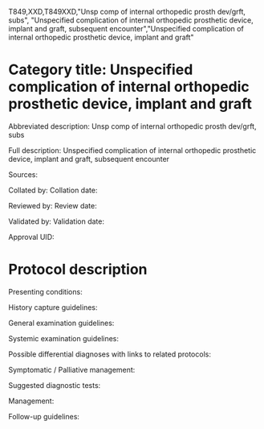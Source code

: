 T849,XXD,T849XXD,"Unsp comp of internal orthopedic prosth dev/grft, subs", "Unspecified complication of internal orthopedic prosthetic device, implant and graft, subsequent encounter","Unspecified complication of internal orthopedic prosthetic device, implant and graft"
# Category title: Unspecified complication of internal orthopedic prosthetic device, implant and graft

Abbreviated description: Unsp comp of internal orthopedic prosth dev/grft, subs

Full description: Unspecified complication of internal orthopedic prosthetic device, implant and graft, subsequent encounter

Sources:

Collated by:
Collation date:

Reviewed by:
Review date:

Validated by:
Validation date:

Approval UID:

# Protocol description

Presenting conditions:

History capture guidelines:

General examination guidelines:

Systemic examination guidelines:

Possible differential diagnoses with links to related protocols:

Symptomatic / Palliative management:

Suggested diagnostic tests:

Management:

Follow-up guidelines:
